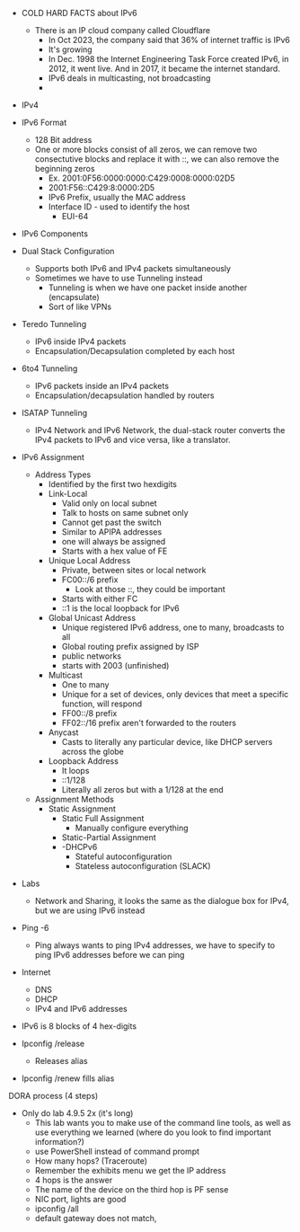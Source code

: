 
- COLD HARD FACTS about IPv6
	- There is an IP cloud company called Cloudflare
		- In Oct 2023, the company said that 36% of internet traffic is IPv6 
		- It's growing 
		- In Dec. 1998 the Internet Engineering Task Force created IPv6, in 2012, it went live. And  in 2017, it became the internet standard. 
		- IPv6 deals in multicasting, not broadcasting 
		-  

- IPv4 

- IPv6 Format
	- 128 Bit address
	- One or more blocks consist of all zeros, we can remove two consectutive blocks and replace it with ::, we can also remove the beginning zeros
		- Ex. 2001:0F56:0000:0000:C429:0008:0000:02D5
		- 2001:F56::C429:8:0000:2D5
		- IPv6 Prefix, usually the MAC address
		- Interface ID - used to identify the host 
			- EUI-64 
- IPv6 Components

- Dual Stack Configuration
	- Supports both IPv6 and IPv4 packets simultaneously
	- Sometimes we have to use Tunneling instead
		- Tunneling is when we have one packet inside another (encapsulate)
		- Sort of like VPNs 

- Teredo Tunneling
	- IPv6 inside IPv4 packets
	- Encapsulation/Decapsulation completed by each host

- 6to4 Tunneling
	- IPv6 packets inside an IPv4 packets
	- Encapsulation/decapsulation handled by routers

- ISATAP Tunneling
	- IPv4 Network and IPv6 Network, the dual-stack router converts the IPv4 packets to IPv6 and vice versa, like a translator. 

- IPv6 Assignment 
	- Address Types
		- Identified by the first two hexdigits 
		- Link-Local
			- Valid only on local subnet
			- Talk to hosts on same subnet only 
			- Cannot get past the switch
			- Similar to APIPA addresses
			- one will always be assigned
			- Starts with a hex value of FE 
		- Unique Local Address
			- Private, between sites or local network
			- FC00::/6 prefix
				- Look at those ::, they could be important
			- Starts with either FC 
			- ::1 is the local loopback for IPv6 
		- Global Unicast Address
			- Unique registered IPv6 address, one to many, broadcasts to all
			- Global routing prefix assigned by ISP 
			- public networks 
			- starts with 2003 (unfinished)
		- Multicast 
			- One to many
			- Unique for a set of devices, only devices that meet a specific function, will respond 
			- FF00::/8 prefix
			- FF02::/16 prefix aren't forwarded to the routers
		- Anycast 
			- Casts to literally any particular device, like DHCP servers across the globe
		- Loopback Address 
			- It loops 
			- ::1/128
			- Literally all zeros but with a 1/128 at the end
	- Assignment Methods 
		- Static Assignment
			- Static Full Assignment
				- Manually configure everything
			- Static-Partial Assignment
			- -DHCPv6  
				- Stateful autoconfiguration 
				- Stateless autoconfiguration (SLACK)

- Labs
	- Network and Sharing, it looks the same as the dialogue box for IPv4, but we are using IPv6 instead 

- Ping -6 
	- Ping always wants to ping IPv4 addresses, we have to specify to ping IPv6 addresses before we can ping 

- Internet
	- DNS
	- DHCP
	- IPv4 and IPv6 addresses

- IPv6 is 8 blocks of 4 hex-digits 

- Ipconfig /release 
	- Releases alias 
	
- Ipconfig /renew 
	fills alias 

DORA process (4 steps)

- Only do lab 4.9.5 2x (it's long) 
	- This lab wants you to make use of the command line tools, as well as use everything we learned (where do you look to find important information?) 
	- use PowerShell instead of command prompt 
	- How many hops? (Traceroute)
	- Remember the exhibits menu we get the IP address
	- 4 hops is the answer
	- The name of the device on the third hop is PF sense 
	- NIC port, lights are good 
	- ipconfig /all 
	- default gateway does not match, 